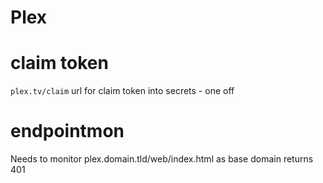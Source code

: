 # Plex

# claim token

`plex.tv/claim` url for claim token into secrets - one off

# endpointmon

Needs to monitor plex.domain.tld/web/index.html as base domain returns 401
